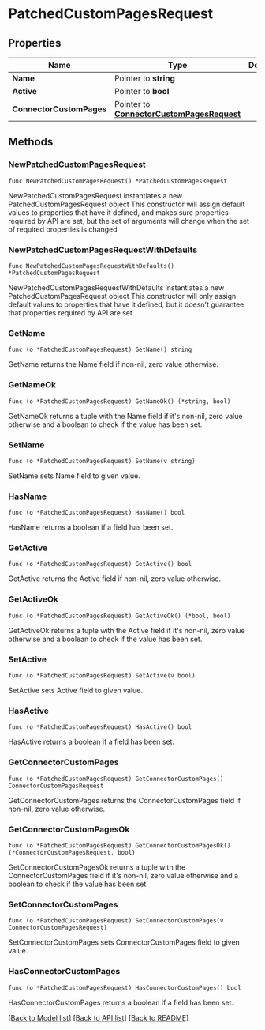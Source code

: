 # PatchedCustomPagesRequest

## Properties

Name | Type | Description | Notes
------------ | ------------- | ------------- | -------------
**Name** | Pointer to **string** |  | [optional] 
**Active** | Pointer to **bool** |  | [optional] 
**ConnectorCustomPages** | Pointer to [**ConnectorCustomPagesRequest**](ConnectorCustomPagesRequest.md) |  | [optional] 

## Methods

### NewPatchedCustomPagesRequest

`func NewPatchedCustomPagesRequest() *PatchedCustomPagesRequest`

NewPatchedCustomPagesRequest instantiates a new PatchedCustomPagesRequest object
This constructor will assign default values to properties that have it defined,
and makes sure properties required by API are set, but the set of arguments
will change when the set of required properties is changed

### NewPatchedCustomPagesRequestWithDefaults

`func NewPatchedCustomPagesRequestWithDefaults() *PatchedCustomPagesRequest`

NewPatchedCustomPagesRequestWithDefaults instantiates a new PatchedCustomPagesRequest object
This constructor will only assign default values to properties that have it defined,
but it doesn't guarantee that properties required by API are set

### GetName

`func (o *PatchedCustomPagesRequest) GetName() string`

GetName returns the Name field if non-nil, zero value otherwise.

### GetNameOk

`func (o *PatchedCustomPagesRequest) GetNameOk() (*string, bool)`

GetNameOk returns a tuple with the Name field if it's non-nil, zero value otherwise
and a boolean to check if the value has been set.

### SetName

`func (o *PatchedCustomPagesRequest) SetName(v string)`

SetName sets Name field to given value.

### HasName

`func (o *PatchedCustomPagesRequest) HasName() bool`

HasName returns a boolean if a field has been set.

### GetActive

`func (o *PatchedCustomPagesRequest) GetActive() bool`

GetActive returns the Active field if non-nil, zero value otherwise.

### GetActiveOk

`func (o *PatchedCustomPagesRequest) GetActiveOk() (*bool, bool)`

GetActiveOk returns a tuple with the Active field if it's non-nil, zero value otherwise
and a boolean to check if the value has been set.

### SetActive

`func (o *PatchedCustomPagesRequest) SetActive(v bool)`

SetActive sets Active field to given value.

### HasActive

`func (o *PatchedCustomPagesRequest) HasActive() bool`

HasActive returns a boolean if a field has been set.

### GetConnectorCustomPages

`func (o *PatchedCustomPagesRequest) GetConnectorCustomPages() ConnectorCustomPagesRequest`

GetConnectorCustomPages returns the ConnectorCustomPages field if non-nil, zero value otherwise.

### GetConnectorCustomPagesOk

`func (o *PatchedCustomPagesRequest) GetConnectorCustomPagesOk() (*ConnectorCustomPagesRequest, bool)`

GetConnectorCustomPagesOk returns a tuple with the ConnectorCustomPages field if it's non-nil, zero value otherwise
and a boolean to check if the value has been set.

### SetConnectorCustomPages

`func (o *PatchedCustomPagesRequest) SetConnectorCustomPages(v ConnectorCustomPagesRequest)`

SetConnectorCustomPages sets ConnectorCustomPages field to given value.

### HasConnectorCustomPages

`func (o *PatchedCustomPagesRequest) HasConnectorCustomPages() bool`

HasConnectorCustomPages returns a boolean if a field has been set.


[[Back to Model list]](../README.md#documentation-for-models) [[Back to API list]](../README.md#documentation-for-api-endpoints) [[Back to README]](../README.md)


